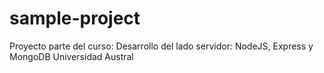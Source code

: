 # sample-project

Proyecto parte del curso:
Desarrollo del lado servidor: NodeJS, Express y MongoDB
Universidad Austral

